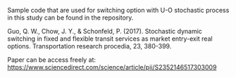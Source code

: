 Sample code that are used for switching option with U-O stochastic process in this study can be found in the repository.

Guo, Q. W., Chow, J. Y., & Schonfeld, P. (2017). Stochastic dynamic switching in fixed and flexible transit services as market entry-exit real options. Transportation research procedia, 23, 380-399.

Paper can be access freely at: https://www.sciencedirect.com/science/article/pii/S2352146517303009


